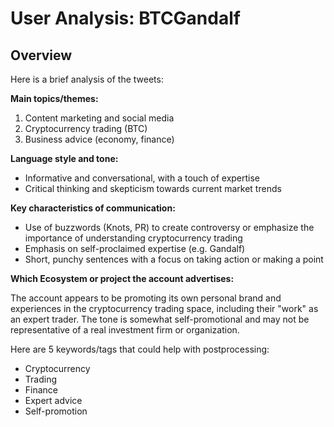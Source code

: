 # User Analysis: BTCGandalf

## Overview

Here is a brief analysis of the tweets:

**Main topics/themes:**

1. Content marketing and social media
2. Cryptocurrency trading (BTC)
3. Business advice (economy, finance)

**Language style and tone:**

* Informative and conversational, with a touch of expertise
* Critical thinking and skepticism towards current market trends

**Key characteristics of communication:**

* Use of buzzwords (Knots, PR) to create controversy or emphasize the importance of understanding cryptocurrency trading
* Emphasis on self-proclaimed expertise (e.g. Gandalf)
* Short, punchy sentences with a focus on taking action or making a point

**Which Ecosystem or project the account advertises:**

The account appears to be promoting its own personal brand and experiences in the cryptocurrency trading space, including their "work" as an expert trader. The tone is somewhat self-promotional and may not be representative of a real investment firm or organization.

Here are 5 keywords/tags that could help with postprocessing:

* Cryptocurrency
* Trading
* Finance
* Expert advice
* Self-promotion